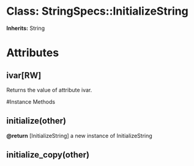 # Class: StringSpecs::InitializeString
**Inherits:** String
    



# Attributes
## ivar[RW] [](#attribute-i-ivar)
Returns the value of attribute ivar.


#Instance Methods
## initialize(other) [](#method-i-initialize)

**@return** [InitializeString] a new instance of InitializeString

## initialize_copy(other) [](#method-i-initialize_copy)

